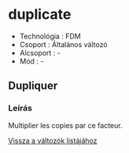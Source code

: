 # duplicate

* Technológia : FDM
* Csoport : Általános változó
* Alcsoport : -
* Mód : -

## Dupliquer

### Leírás

Multiplier les copies par ce facteur.

[Vissza a változók listájához](/)

